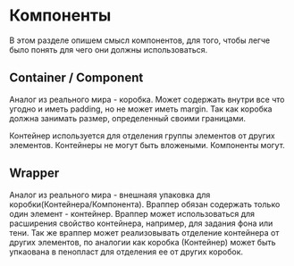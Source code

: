 # Компоненты 
В этом разделе опишем смысл компонентов, для того, чтобы легче было понять для чего они должны использоваться. 

## Container / Component
Аналог из реального мира - коробка. Может содержать внутри все что угодно и иметь padding, но не может иметь margin. Так как коробка должна занимать размер, определенный своими границами. 

Контейнер используется для отделения группы элементов от других элементов. Контейнеры не могут быть вложеными. Компоненты могут. 

## Wrapper
Аналог из реального мира - внешнаяя упаковка для коробки(Контейнера/Компонента). Враппер обязан содержать только один элемент - контейнер. Враппер может использоваться для расширения свойство контейнера, например, для задания фона или тени. Так же враппер может реализовывать отделение контейнера от других элементов, по аналогии как коробка (Контейнер) может быть упкаована в пенопласт для отделения ее от других коробок. 
